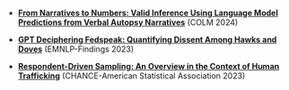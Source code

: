 -  [**From Narratives to Numbers: Valid Inference Using Language Model Predictions from Verbal Autopsy Narratives**](https://openreview.net/forum?id=QbCHlIqbDJ#discussion) (COLM 2024) <br />

-  [**GPT Deciphering Fedspeak: Quantifying Dissent Among Hawks and Doves**](https://aclanthology.org/2023.findings-emnlp.434.pdf) (EMNLP-Findings 2023) <br /> 

-  [**Respondent-Driven Sampling: An Overview in the Context of Human Trafficking**](https://www.tandfonline.com/doi/full/10.1080/09332480.2023.2290949) (CHANCE-American Statistical Association 2023) <br /> 






